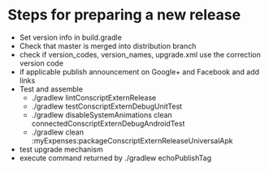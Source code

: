 # Steps for preparing a new release
  
* Set version info in build.gradle
* Check that master is merged into distribution branch
* check if version_codes, version_names, upgrade.xml use the correction version code
* if applicable publish announcement on Google+ and Facebook and add links
* Test and assemble
  * ./gradlew lintConscriptExternRelease
  * ./gradlew testConscriptExternDebugUnitTest
  * ./gradlew disableSystemAnimations clean connectedConscriptExternDebugAndroidTest
  * ./gradlew clean :myExpenses:packageConscriptExternReleaseUniversalApk
* test upgrade mechanism
* execute command returned by ./gradlew echoPublishTag
